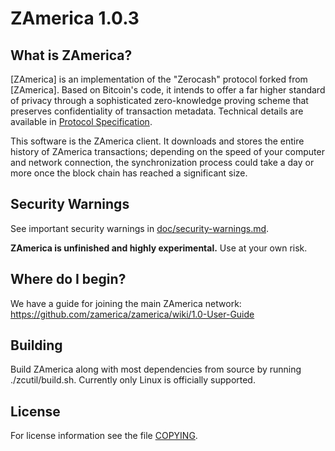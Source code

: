 ZAmerica 1.0.3
===========

What is ZAmerica?
--------------

[ZAmerica] is an implementation of the "Zerocash" protocol forked from [ZAmerica].
Based on Bitcoin's code, it intends to offer a far higher standard of privacy
through a sophisticated zero-knowledge proving scheme that preserves
confidentiality of transaction metadata. Technical details are available
in [Protocol Specification](https://github.com/zamerica/zips/raw/master/protocol/protocol.pdf).

This software is the ZAmerica client. It downloads and stores the entire history
of ZAmerica transactions; depending on the speed of your computer and network
connection, the synchronization process could take a day or more once the
block chain has reached a significant size.

Security Warnings
-----------------

See important security warnings in
[doc/security-warnings.md](doc/security-warnings.md).

**ZAmerica is unfinished and highly experimental.** Use at your own risk.

Where do I begin?
-----------------
We have a guide for joining the main ZAmerica network:
https://github.com/zamerica/zamerica/wiki/1.0-User-Guide

Building
--------

Build ZAmerica along with most dependencies from source by running
./zcutil/build.sh. Currently only Linux is officially supported.

License
-------

For license information see the file [COPYING](COPYING).
